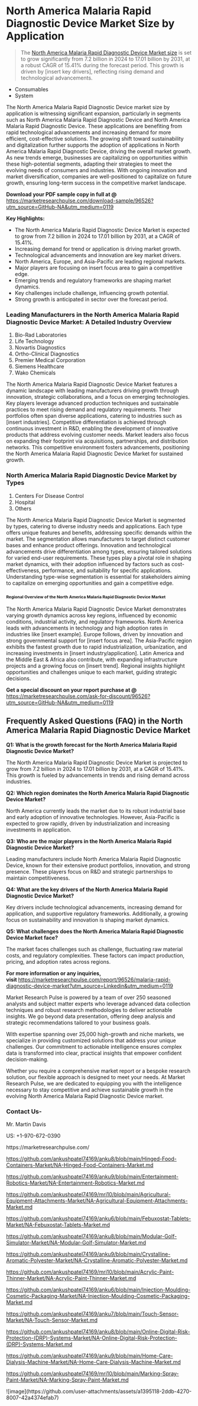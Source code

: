 <h1>North America Malaria Rapid Diagnostic Device Market&nbsp;Size by Application</h1><blockquote><p>The <a href="https://marketresearchpulse.com/download-sample/96526?utm_source=GitHub-NA&amp;utm_medium=0119">North America Malaria Rapid Diagnostic Device Market size</a> is set to grow significantly from 7.2 billion in 2024 to 17.01 billion by 2031, at a robust CAGR of 15.41% during the forecast period. This growth is driven by [insert key drivers], reflecting rising demand and technological advancements.</p></blockquote><ul><li>Consumables<li> System</li></ul><p>The North America Malaria Rapid Diagnostic Device market size by application is witnessing significant expansion, particularly in segments such as North America Malaria Rapid Diagnostic Device and North America Malaria Rapid Diagnostic Device. These applications are benefiting from rapid technological advancements and increasing demand for more efficient, cost-effective solutions. The growing shift toward sustainability and digitalization further supports the adoption of applications in North America Malaria Rapid Diagnostic Device, driving the overall market growth. As new trends emerge, businesses are capitalizing on opportunities within these high-potential segments, adapting their strategies to meet the evolving needs of consumers and industries. With ongoing innovation and market diversification, companies are well-positioned to capitalize on future growth, ensuring long-term success in the competitive market landscape.</p><p><strong>Download your PDF sample copy in full at @ </strong><a href="https://marketresearchpulse.com/download-sample/96526?utm_source=GitHub-NA&amp;utm_medium=0119">https://marketresearchpulse.com/download-sample/96526?utm_source=GitHub-NA&amp;utm_medium=0119</a></p><p><strong>Key Highlights: </strong></p><ul><li>The North America Malaria Rapid Diagnostic Device Market is expected to grow from 7.2 billion in 2024 to 17.01 billion by 2031, at a CAGR of 15.41%.</li><li>Increasing demand for trend or application is driving market growth.</li><li>Technological advancements and innovation are key market drivers.</li><li>North America, Europe, and Asia-Pacific are leading regional markets.</li><li>Major players are focusing on insert focus area to gain a competitive edge.</li><li>Emerging trends and regulatory frameworks are shaping market dynamics.</li><li>Key challenges include challenge, influencing growth potential.</li><li>Strong growth is anticipated in sector over the forecast period.</li></ul><h3>Leading Manufacturers in the North America Malaria Rapid Diagnostic Device Market: A Detailed Industry Overview</h3><ol><li>Bio-Rad Laboratories</li><li>Life Technology</li><li>Novartis Diagnostics</li><li>Ortho-Clinical Diagnostics</li><li>Premier Medical Corporation</li><li>Siemens Healthcare</li><li>Wako Chemicals</li></ol><div class="flex max-w-full flex-col flex-grow"><div class="min-h-8 text-message flex w-full flex-col items-end gap-2 whitespace-normal break-words [.text-message+&amp;]:mt-5" dir="auto" data-message-author-role="assistant" data-message-id="fd8432e4-4910-450d-b182-61b7bfb0a01f" data-message-model-slug="gpt-4o"><div class="flex w-full flex-col gap-1 empty:hidden first:pt-[3px]"><div class="markdown prose w-full break-words dark:prose-invert light"><p>The North America Malaria Rapid Diagnostic Device Market features a dynamic landscape with leading manufacturers driving growth through innovation, strategic collaborations, and a focus on emerging technologies. Key players leverage advanced production techniques and sustainable practices to meet rising demand and regulatory requirements. Their portfolios often span diverse applications, catering to industries such as [insert industries]. Competitive differentiation is achieved through continuous investment in R&amp;D, enabling the development of innovative products that address evolving customer needs. Market leaders also focus on expanding their footprint via acquisitions, partnerships, and distribution networks. This competitive environment fosters advancements, positioning the North America Malaria Rapid Diagnostic Device Market for sustained growth.</p></div></div></div></div><h3>North America Malaria Rapid Diagnostic Device Market by Types</h3><ol><li>Centers For Disease Control<li> Hospital<li> Others</li></ol><div class="flex max-w-full flex-col flex-grow"><div class="min-h-8 text-message flex w-full flex-col items-end gap-2 whitespace-normal break-words [.text-message+&amp;]:mt-5" dir="auto" data-message-author-role="assistant" data-message-id="084470be-0bb7-4664-bddf-5156b4f41249" data-message-model-slug="gpt-4o-mini"><div class="flex w-full flex-col gap-1 empty:hidden first:pt-[3px]"><div class="markdown prose w-full break-words dark:prose-invert light"><p>The North America Malaria Rapid Diagnostic Device Market is segmented by types, catering to diverse industry needs and applications. Each type offers unique features and benefits, addressing specific demands within the market. The segmentation allows manufacturers to target distinct customer bases and enhance product offerings. Innovation and technological advancements drive differentiation among types, ensuring tailored solutions for varied end-user requirements. These types play a pivotal role in shaping market dynamics, with their adoption influenced by factors such as cost-effectiveness, performance, and suitability for specific applications. Understanding type-wise segmentation is essential for stakeholders aiming to capitalize on emerging opportunities and gain a competitive edge.</p></div></div></div></div><h3><span style="font-size: 11px;">Regional Overview of the North America Malaria Rapid Diagnostic Device Market</span></h3><div class="flex max-w-full flex-col flex-grow"><div class="min-h-8 text-message flex w-full flex-col items-end gap-2 whitespace-normal break-words [.text-message+&amp;]:mt-5" dir="auto" data-message-author-role="assistant" data-message-id="e9038762-ce64-4e30-91c9-9bd413514231" data-message-model-slug="gpt-4o-mini"><div class="flex w-full flex-col gap-1 empty:hidden first:pt-[3px]"><div class="markdown prose w-full break-words dark:prose-invert light"><p>The North America Malaria Rapid Diagnostic Device Market demonstrates varying growth dynamics across key regions, influenced by economic conditions, industrial activity, and regulatory frameworks. North America leads with advancements in technology and high adoption rates in industries like [insert example]. Europe follows, driven by innovation and strong governmental support for [insert focus area]. The Asia-Pacific region exhibits the fastest growth due to rapid industrialization, urbanization, and increasing investments in [insert industry/application]. Latin America and the Middle East &amp; Africa also contribute, with expanding infrastructure projects and a growing focus on [insert trend]. Regional insights highlight opportunities and challenges unique to each market, guiding strategic decisions.</p></div></div></div></div><p><strong>Get a special discount on your report purchase at @ </strong><a href="https://marketresearchpulse.com/ask-for-discount/96526?utm_source=GitHub-NA&amp;utm_medium=0119">https://marketresearchpulse.com/ask-for-discount/96526?utm_source=GitHub-NA&amp;utm_medium=0119</a></p><h2>Frequently Asked Questions (FAQ) in the North America Malaria Rapid Diagnostic Device Market</h2><p><strong>Q1: What is the growth forecast for the North America Malaria Rapid Diagnostic Device Market?</strong></p><p>The North America Malaria Rapid Diagnostic Device Market is projected to grow from 7.2 billion in 2024 to 17.01 billion by 2031, at a CAGR of 15.41%. This growth is fueled by advancements in trends and rising demand across industries.</p><p><strong>Q2: Which region dominates the North America Malaria Rapid Diagnostic Device Market?</strong></p><p>North America currently leads the market due to its robust industrial base and early adoption of innovative technologies. However, Asia-Pacific is expected to grow rapidly, driven by industrialization and increasing investments in application.</p><p><strong>Q3: Who are the major players in the North America Malaria Rapid Diagnostic Device Market?</strong></p><p>Leading manufacturers include North America Malaria Rapid Diagnostic Device, known for their extensive product portfolios, innovation, and strong presence. These players focus on R&amp;D and strategic partnerships to maintain competitiveness.</p><p><strong>Q4: What are the key drivers of the North America Malaria Rapid Diagnostic Device Market?</strong></p><p>Key drivers include technological advancements, increasing demand for application, and supportive regulatory frameworks. Additionally, a growing focus on sustainability and innovation is shaping market dynamics.</p><p><strong>Q5: What challenges does the North America Malaria Rapid Diagnostic Device Market face?</strong></p><p>The market faces challenges such as challenge, fluctuating raw material costs, and regulatory complexities. These factors can impact production, pricing, and adoption rates across regions.</p><p><strong>For more information or any inquiries, visit&nbsp;</strong><a href="https://marketresearchpulse.com/report/96526/malaria-rapid-diagnostic-device-market?utm_source=Linkedin&utm_medium=0119">https://marketresearchpulse.com/report/96526/malaria-rapid-diagnostic-device-market?utm_source=Linkedin&utm_medium=0119</a></p><p>Market Research Pulse is powered by a team of over 250 seasoned analysts and subject matter experts who leverage advanced data collection techniques and robust research methodologies to deliver actionable insights. We go beyond data presentation, offering deep analysis and strategic recommendations tailored to your business goals.</p><p>With expertise spanning over 25,000 high-growth and niche markets, we specialize in providing customized solutions that address your unique challenges. Our commitment to actionable intelligence ensures complex data is transformed into clear, practical insights that empower confident decision-making.</p><p>Whether you require a comprehensive market report or a bespoke research solution, our flexible approach is designed to meet your needs. At Market Research Pulse, we are dedicated to equipping you with the intelligence necessary to stay competitive and achieve sustainable growth in the evolving North America Malaria Rapid Diagnostic Device market.</p><h3><strong>Contact Us-</strong></h3><p>Mr. Martin Davis</p><p>US: +1-970-672-0390</p><p>https://marketresearchpulse.com/</p><p><a href="https://github.com/ankushpatel74169/anku8/blob/main/Hinged-Food-Containers-Market/NA-Hinged-Food-Containers-Market.md">https://github.com/ankushpatel74169/anku8/blob/main/Hinged-Food-Containers-Market/NA-Hinged-Food-Containers-Market.md</a></p><p><a href="https://github.com/ankushpatel74169/anku9/blob/main/Entertainment-Robotics-Market/NA-Entertainment-Robotics-Market.md">https://github.com/ankushpatel74169/anku9/blob/main/Entertainment-Robotics-Market/NA-Entertainment-Robotics-Market.md</a></p><p><a href="https://github.com/ankushpatel74169/mri10/blob/main/Agricultural-Equipment-Attachments-Market/NA-Agricultural-Equipment-Attachments-Market.md">https://github.com/ankushpatel74169/mri10/blob/main/Agricultural-Equipment-Attachments-Market/NA-Agricultural-Equipment-Attachments-Market.md</a></p><p><a href="https://github.com/ankushpatel74169/anku6/blob/main/Febuxostat-Tablets-Market/NA-Febuxostat-Tablets-Market.md">https://github.com/ankushpatel74169/anku6/blob/main/Febuxostat-Tablets-Market/NA-Febuxostat-Tablets-Market.md</a></p><p><a href="https://github.com/ankushpatel74169/anku8/blob/main/Modular-Golf-Simulator-Market/NA-Modular-Golf-Simulator-Market.md">https://github.com/ankushpatel74169/anku8/blob/main/Modular-Golf-Simulator-Market/NA-Modular-Golf-Simulator-Market.md</a></p><p><a href="https://github.com/ankushpatel74169/anku9/blob/main/Crystalline-Aromatic-Polyester-Market/NA-Crystalline-Aromatic-Polyester-Market.md">https://github.com/ankushpatel74169/anku9/blob/main/Crystalline-Aromatic-Polyester-Market/NA-Crystalline-Aromatic-Polyester-Market.md</a></p><p><a href="https://github.com/ankushpatel74169/mri10/blob/main/Acrylic-Paint-Thinner-Market/NA-Acrylic-Paint-Thinner-Market.md">https://github.com/ankushpatel74169/mri10/blob/main/Acrylic-Paint-Thinner-Market/NA-Acrylic-Paint-Thinner-Market.md</a></p><p><a href="https://github.com/ankushpatel74169/anku6/blob/main/Injection-Moulding-Cosmetic-Packaging-Market/NA-Injection-Moulding-Cosmetic-Packaging-Market.md">https://github.com/ankushpatel74169/anku6/blob/main/Injection-Moulding-Cosmetic-Packaging-Market/NA-Injection-Moulding-Cosmetic-Packaging-Market.md</a></p><p><a href="https://github.com/ankushpatel74169/anku7/blob/main/Touch-Sensor-Market/NA-Touch-Sensor-Market.md">https://github.com/ankushpatel74169/anku7/blob/main/Touch-Sensor-Market/NA-Touch-Sensor-Market.md</a></p><p><a href="https://github.com/ankushpatel74169/anku8/blob/main/Online-Digital-Risk-Protection-(DRP)-Systems-Market/NA-Online-Digital-Risk-Protection-(DRP)-Systems-Market.md">https://github.com/ankushpatel74169/anku8/blob/main/Online-Digital-Risk-Protection-(DRP)-Systems-Market/NA-Online-Digital-Risk-Protection-(DRP)-Systems-Market.md</a></p><p><a href="https://github.com/ankushpatel74169/anku9/blob/main/Home-Care-Dialysis-Machine-Market/NA-Home-Care-Dialysis-Machine-Market.md">https://github.com/ankushpatel74169/anku9/blob/main/Home-Care-Dialysis-Machine-Market/NA-Home-Care-Dialysis-Machine-Market.md</a></p><p><a href="https://github.com/ankushpatel74169/mri10/blob/main/Marking-Spray-Paint-Market/NA-Marking-Spray-Paint-Market.md">https://github.com/ankushpatel74169/mri10/blob/main/Marking-Spray-Paint-Market/NA-Marking-Spray-Paint-Market.md</a></p>
![image](https://github.com/user-attachments/assets/a1395118-2ddb-4270-8007-42a4374efab7)
